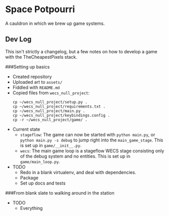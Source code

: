 Space Potpourri
===============

A cauldron in which we brew up game systems.


Dev Log
-------

This isn't strictly a changelog, but a few notes on how to develop a
game with the TheCheapestPixels stack.


###Setting up basics

* Created repository
* Uploaded art to `assets/`
* Fiddled with `README.md`
* Copied files from `wecs_null_project`:
  ```plaintext
  cp ~/wecs_null_project/setup.py .
  cp ~/wecs_null_project/requirements.txt .
  cp ~/wecs_null_project/main.py .
  cp ~/wecs_null_project/keybindings.config .
  cp -r ~/wecs_null_project/game/ .
  ```
* Current state
  * `stageflow`: The game can now be started with `python main.py`, or
    `python main.py -s debug` to jump right into the `main_game_stage`.
    This is set up in `game/__init__.py`.
  * `wecs`: The main game loop is a stageflow WECS stage consisting only
    of the debug system and no entities. This is set up in
    `game/main_loop.py`.
* TODO
  * Redo in a blank virtualenv, and deal with dependencies.
  * Package
  * Set up docs and tests


###From blank slate to walking around in the station

* TODO
  * Everything

